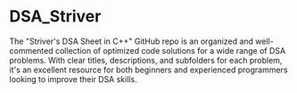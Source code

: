 # DSA_Striver
The "Striver's DSA Sheet in C++" GitHub repo is an organized and well-commented collection of optimized code solutions for a wide range of DSA problems. With clear titles, descriptions, and subfolders for each problem, it's an excellent resource for both beginners and experienced programmers looking to improve their DSA skills.
